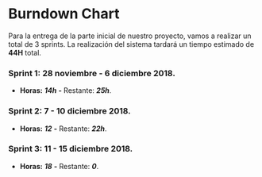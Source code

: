 # Burndown Chart

Para la entrega de la parte inicial de nuestro proyecto, vamos a realizar un total de 3 sprints.
La realización del sistema tardará un tiempo estimado de **44H** total.

### Sprint 1: 28 noviembre - 6 diciembre 2018.

- **Horas:** _**14h**_ **-** Restante: _**25h**_.

### Sprint 2: 7 - 10 diciembre 2018.

- **Horas:** _**12**_ **-** Restante: _**22h**_.

### Sprint 3: 11 - 15 diciembre 2018.

- **Horas:** _**18**_ **-** Restante: _**0**_.

